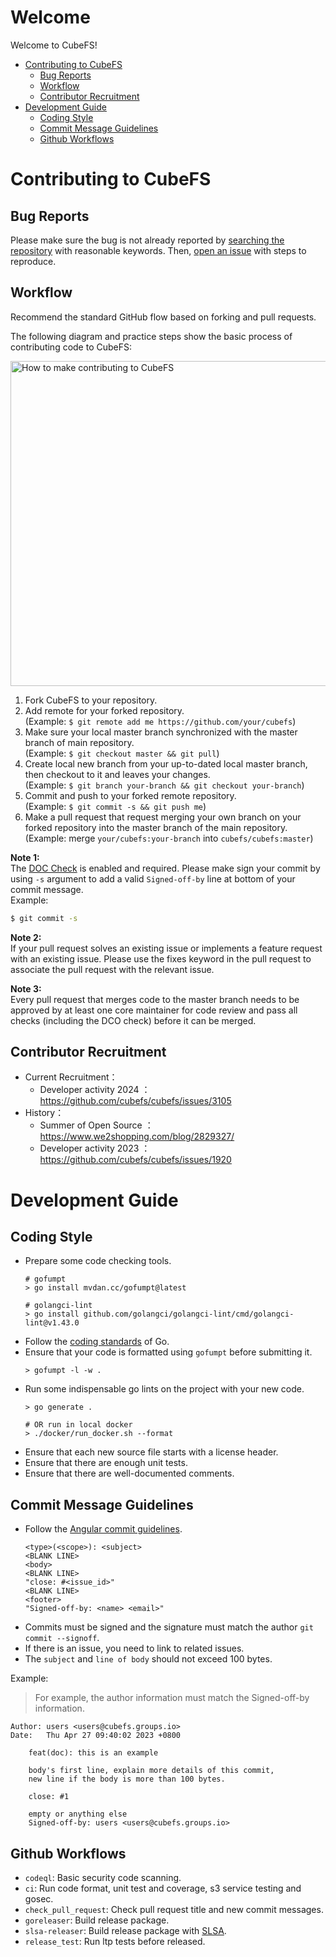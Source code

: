 # Welcome

Welcome to CubeFS!

-   [Contributing to CubeFS](#contributing-to-cubefs)
    -   [Bug Reports](#bug-reports)
    -   [Workflow](#workflow)
    -   [Contributor Recruitment](#contributor-recruitment)
-   [Development Guide](#development-guide)
    -   [Coding Style](#coding-style)
    -   [Commit Message Guidelines](#commit-message-guidelines)
    -   [Github Workflows](#github-workflows)

# Contributing to CubeFS

## Bug Reports

Please make sure the bug is not already reported by [searching the repository](https://github.com/cubefs/cubefs/search?q=&type=Issues&utf8=%E2%9C%93) with reasonable keywords. Then, [open an issue](https://github.com/cubefs/cubefs/issues) with steps to reproduce.

## Workflow

Recommend the standard GitHub flow based on forking and pull requests.

The following diagram and practice steps show the basic process of contributing code to CubeFS:

<img src="https://ocs-cn-north1.heytapcs.com/cubefs/github/workflow.png" height="520" alt="How to make contributing to CubeFS"></img>

1. Fork CubeFS to your repository.
2. Add remote for your forked repository.<br>(Example: `$ git remote add me https://github.com/your/cubefs`)
3. Make sure your local master branch synchronized with the master branch of main repository. <br>(Example: `$ git checkout master && git pull`)
4. Create local new branch from your up-to-dated local master branch, then checkout to it and leaves your changes. <br>(Example: `$ git branch your-branch && git checkout your-branch`)
5. Commit and push to your forked remote repository.<br>(Example: `$ git commit -s && git push me`)
6. Make a pull request that request merging your own branch on your forked repository into the master branch of the main repository.<br>(Example: merge `your/cubefs:your-branch` into `cubefs/cubefs:master`)

**Note 1:**<br>
The [DOC Check](https://github.com/apps/dco) is enabled and required. Please make sign your commit by using `-s` argument to add a valid `Signed-off-by` line at bottom of your commit message.<br>
Example:
```bash
$ git commit -s
```

**Note 2:**<br>
If your pull request solves an existing issue or implements a feature request with an existing issue. 
Please use the fixes keyword in the pull request to associate the pull request with the relevant issue.

**Note 3:**<br>
Every pull request that merges code to the master branch needs to be approved by at least one core maintainer for code review and pass all checks (including the DCO check) before it can be merged.

## Contributor Recruitment
- Current Recruitment：
	- Developer activity 2024 ：https://github.com/cubefs/cubefs/issues/3105
- History：
  - Summer of Open Source ：https://www.we2shopping.com/blog/2829327/
  - Developer activity 2023 ：https://github.com/cubefs/cubefs/issues/1920

# Development Guide

## Coding Style

- Prepare some code checking tools.
    ``` shell
    # gofumpt
    > go install mvdan.cc/gofumpt@latest

    # golangci-lint
    > go install github.com/golangci/golangci-lint/cmd/golangci-lint@v1.43.0

    ```
- Follow the [coding standards](https://go.dev/doc/effective_go) of Go.
- Ensure that your code is formatted using `gofumpt` before submitting it.
    ``` shell
    > gofumpt -l -w .
    ```
- Run some indispensable go lints on the project with your new code.
    ``` shell
    > go generate .

    # OR run in local docker
    > ./docker/run_docker.sh --format
    ```
- Ensure that each new source file starts with a license header.
- Ensure that there are enough unit tests.
- Ensure that there are well-documented comments.

## Commit Message Guidelines

- Follow the [Angular commit guidelines](https://github.com/angular/angular/blob/main/CONTRIBUTING.md#commit).
    ``` text
    <type>(<scope>): <subject>
    <BLANK LINE>
    <body>
    <BLANK LINE>
    "close: #<issue_id>"
    <BLANK LINE>
    <footer>
    "Signed-off-by: <name> <email>"
    ```
- Commits must be signed and the signature must match the author `git commit --signoff`.
- If there is an issue, you need to link to related issues.
- The `subject` and `line of body` should not exceed 100 bytes.

Example:

> For example, the author information must match the Signed-off-by information.

```shell
Author: users <users@cubefs.groups.io>
Date:   Thu Apr 27 09:40:02 2023 +0800

    feat(doc): this is an example

    body's first line, explain more details of this commit,
    new line if the body is more than 100 bytes.

    close: #1

    empty or anything else
    Signed-off-by: users <users@cubefs.groups.io>
```

## Github Workflows

- `codeql`: Basic security code scanning.
- `ci`: Run code format, unit test and coverage, s3 service testing and gosec.
- `check_pull_request`: Check pull request title and new commit messages.
- `goreleaser`: Build release package.
- `slsa-releaser`: Build release package with [SLSA](https://slsa.dev/).
- `release_test`: Run ltp tests before released.
